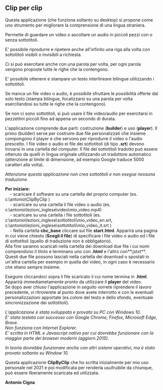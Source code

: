 
Clip per clip
------------
Questa applicazione (che funziona soltanto su desktop) si propone come uno strumento per migliorare la comprensione di una lingua straniera.
  
Permette di guardare un video o ascoltare un audio in piccoli pezzi con o senza sottotitoli.
  
E' possibile riprodurre e ripetere anche all'infinito una riga alla volta con sottotitoli visibili o invisibili a richiesta.
  
Ci si può esercitare anche con una parola per volta, per ogni parola vengono proposte tutte le righe che la contengono.

E' possibile ottenere e stampare un testo interlineare bilingue utilizzando i sottotitoli. 
 
Se manca un file video o audio, è possibile sfruttare le possibilità offerte dal solo testo (stampa bilingue, focalizzarsi su una parola per volta esercitandosi su tutte le righe che la contengono).

Se non ci sono sottotitoli, si può usare il file video/audio per esercitarsi in pezzettini piccoli fino ad appena un secondo di durata.
  
L'applicazione comprende due parti: costruzione (**builder**) e uso (**player**).
Il primo (builder) serve per costruire due file personalizzati che insieme compongono il player e che servono per riprodurre il video o l'audio prescelto.
I file video o audio ei file dei sottotitoli (di tipo **.srt**) devono trovarsi in una cartella del computer.
Il file dei sottotitoli tradotto può essere ottenuto da quelli in lingua originale utilizzando un traduttore automatico (attenzione al limite di dimensione, ad esempio Google traduce 5000 caratteri alla volta).

_Attenzione questa applicazione non crea sottotitoli e non esegue nessuna traduzione._

**Per iniziare:**  
    - scaricare il software su una cartella del proprio computer (es. c:\\antonio\\ClipByClip )  
    - scaricare su una cartella il file video o audio (es. c:\\antonio\\lezioni\_inglese\\video\\mio\_video.mp4)  
    - scaricare su una cartella i file sottotitoli (es. c:\\antonio\\lezioni\_inglese\\sottotitoli\\mio\_video\_en.srt, c:\\antonio\\lezioni\_inglese\\sottotitoli\\mio\_video\_it.srt )  
    - Nella cartella **cbc\_base** cliccare sul file **start.html**. Apparirà una pagina in cui viene chiesto (**Scegli il file**) di specificare i file video o audio ed i file di sottotitoli (quello di traduzione non è obbligatorio).  
Alla fine saranno scaricati nella cartella dei download due file i cui nomi comprendono il titolo e terminano uno con **.html** e l'altro con**.jstxt**.  
Questi due file possono lasciati nella cartella dei download o spostati in un'altra cartella per esempio in quella dei video, in ogni caso è necessario che stiano sempre insieme.  
  
Eseguire cliccandoci sopra il file scaricato il cui nome termina in **.html**.  
Apparirà immediametamente pronto da utilizzare il **player** del video.  
Se dopo aver chiuso l'applicazione in seguito vorrete riprendere il lavoro precedente, vi ritroverete al punto dove avete interrotto e con le eventuali personalizzazioni apportate (es.colore del testo e dello sfondo, eventuale sincronizzazione dei sottotitoli).

_L'applicazione è stata sviluppata e provata su PC con Windows 10.  
E' stata testata con successo con Google Chrome, Firefox, Microsoft Edge, Brave.  
Non funziona con Internet Explorer.  
E' scritta in HTML e Javascript nativo per cui dovrebbe funzionare con la maggior parte dei browser moderni (aggiorn.2015)._

_In teoria dovrebbe funzionare anche con altri sistemi operativi, ma è stato provato soltanto su Window 10._

Questa applicazione **ClipByClip** che ho scritta inizialmente per mio uso personale nel 2021 e poi modificata per renderla usufruibile da chiunque,  
può essere liberamente scaricata ed utilizzata.  
  
**Antonio Cigna**